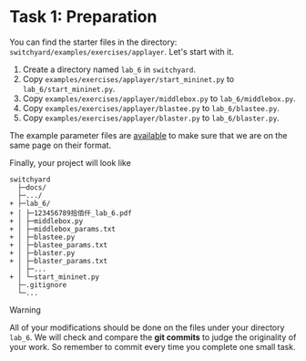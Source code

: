 # Task 1: Preparation

You can find the starter files in the directory: `switchyard/examples/exercises/applayer`. Let's start with it.

1. Create a directory named `lab_6` in `switchyard`.
2. Copy `examples/exercises/applayer/start_mininet.py` to `lab_6/start_mininet.py`.
3. Copy `examples/exercises/applayer/middlebox.py` to `lab_6/middlebox.py`.
4. Copy `examples/exercises/applayer/blastee.py` to `lab_6/blastee.py`.
5. Copy `examples/exercises/applayer/blaster.py` to `lab_6/blaster.py`.

The example parameter files are [available](https://box.nju.edu.cn/d/123a70ac8ff34595b18f/) to make sure that we are on the same page on their format.

Finally, your project will look like

```
switchyard
  ├─docs/
  ├─.../
+ ├─lab_6/
+ │ ├─123456789拾佰仟_lab_6.pdf
+ │ ├─middlebox.py
+ │ ├─middlebox_params.txt
+ │ ├─blastee.py
+ │ ├─blastee_params.txt
+ │ ├─blaster.py
+ │ ├─blaster_params.txt 
  │ ├─...
+ │ └─start_mininet.py
  ├─.gitignore
  └─...
```

> [!WARNING]
> All of your modifications should be done on the files under your directory `lab_6`. We will check and compare the **git commits** to judge the originality of your work. So remember to commit every time you complete one small task.
